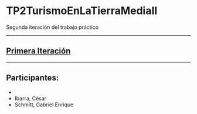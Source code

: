 # TP2TurismoEnLaTierraMediaII
Segunda iteración del trabajo práctico
___
## [Primera Iteración](https://github.com/Grupo-Tp/TP1TurismoEnLaTierraMediaI)
___
## Participantes:
-   
-   Ibarra, César
-   Schmitt, Gabriel Enrique

